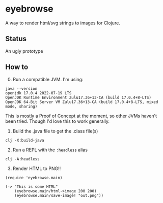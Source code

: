 # eyebrowse

A way to render html/svg strings to images for Clojure.

## Status
An ugly prototype

## How to

0. Run a compatible JVM. I'm using:
```
java --version
openjdk 17.0.4 2022-07-19 LTS
OpenJDK Runtime Environment Zulu17.36+13-CA (build 17.0.4+8-LTS)
OpenJDK 64-Bit Server VM Zulu17.36+13-CA (build 17.0.4+8-LTS, mixed mode, sharing)
```

This is mostly a Proof of Concept at the moment, so other JVMs haven't been tried. Though I'd love this to work generally.

1. Build the .java file to get the .class file(s)
```
clj -X:build-java
```

2. Run a REPL with the `:headless` alias
```
clj -A:headless
```

3. Render HTML to PNG!!
```
(require 'eyebrowse.main)

(-> "This is some HTML"
    (eyebrowse.main/html->image 200 200)
    (eyebrowse.main/save-image! "out.png"))
```
